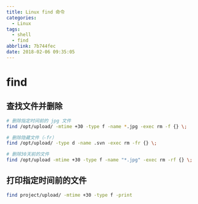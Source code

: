 ```yaml
---
title: Linux find 命令
categories:
  - Linux
tags:
  - shell
  - find
abbrlink: 7b744fec
date: 2018-02-06 09:35:05
---
```


# find
## 查找文件并删除
```bash
# 删除指定时间前的 jpg 文件
find /opt/upload/ -mtime +30 -type f -name *.jpg -exec rm -f {} \;

# 删除隐藏文件（-fr）
find /opt/upload/ -type d -name .svn -exec rm -fr {} \;

# 删除30天前的文件
find /opt/upload -mtime +30 -type f -name "*.jpg" -exec rm -rf {} \;
```

## 打印指定时间前的文件
```bash
find project/upload/ -mtime +30 -type f -print
```
